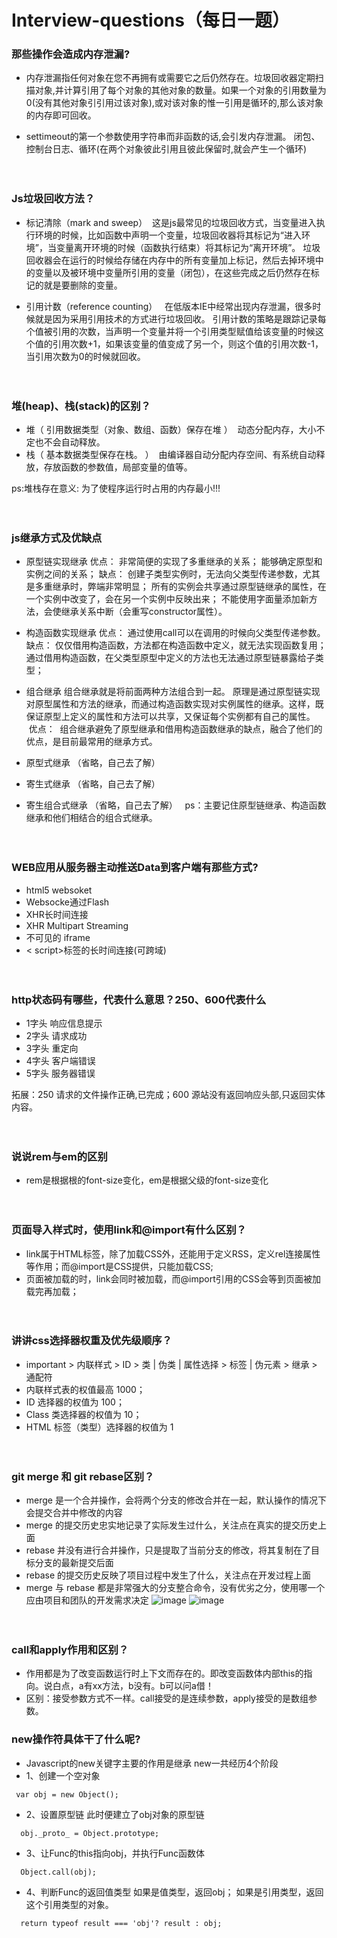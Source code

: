 # Interview-questions（每日一题）

### 那些操作会造成内存泄漏?
- 内存泄漏指任何对象在您不再拥有或需要它之后仍然存在。垃圾回收器定期扫描对象,并计算引用了每个对象的其他对象的数量。如果一个对象的引用数量为0(没有其他对象引引用过该对象),或对该对象的惟一引用是循环的,那么该对象的内存即可回收。

- settimeout的第一个参数使用字符串而非函数的话,会引发内存泄漏。
闭包、控制台日志、循环(在两个对象彼此引用且彼此保留时,就会产生一个循环)
</br></br></br>

### Js垃圾回收方法？

- 标记清除（mark and sweep）
  这是js最常见的垃圾回收方式，当变量进入执行环境的时候，比如函数中声明一个变量，垃圾回收器将其标记为“进入环境”，当变量离开环境的时候（函数执行结束）将其标记为“离开环境”。
  垃圾回收器会在运行的时候给存储在内存中的所有变量加上标记，然后去掉环境中的变量以及被环境中变量所引用的变量（闭包），在这些完成之后仍然存在标记的就是要删除的变量。
  
 - 引用计数（reference counting）
   在低版本IE中经常出现内存泄漏，很多时候就是因为采用引用技术的方式进行垃圾回收。
   引用计数的策略是跟踪记录每个值被引用的次数，当声明一个变量并将一个引用类型赋值给该变量的时候这个值的引用次数+1，如果该变量的值变成了另一个，则这个值的引用次数-1，当引用次数为0的时候就回收。
</br></br></br>

### 堆(heap)、栈(stack)的区别？
- 堆（  引用数据类型（对象、数组、函数）保存在堆 ）
  动态分配内存，大小不定也不会自动释放。
- 栈（  基本数据类型保存在栈。 ）
  由编译器自动分配内存空间、有系统自动释放，存放函数的参数值，局部变量的值等。

ps:堆栈存在意义: 为了使程序运行时占用的内存最小!!!
</br></br></br>
  
### js继承方式及优缺点
- 原型链实现继承
优点：
  非常简便的实现了多重继承的关系；
  能够确定原型和实例之间的关系；
缺点：
  创建子类型实例时，无法向父类型传递参数，尤其是多重继承时，弊端非常明显；
  所有的实例会共享通过原型链继承的属性，在一个实例中改变了，会在另一个实例中反映出来；
  不能使用字面量添加新方法，会使继承关系中断（会重写constructor属性）。

- 构造函数实现继承
 优点：
   通过使用call可以在调用的时候向父类型传递参数。
 缺点：
   仅仅借用构造函数，方法都在构造函数中定义，就无法实现函数复用；
   通过借用构造函数，在父类型原型中定义的方法也无法通过原型链暴露给子类型；

- 组合继承
  组合继承就是将前面两种方法组合到一起。
  原理是通过原型链实现对原型属性和方法的继承，而通过构造函数实现对实例属性的继承。这样，既保证原型上定义的属性和方法可以共享，又保证每个实例都有自己的属性。
  优点：
  组合继承避免了原型继承和借用构造函数继承的缺点，融合了他们的优点，是目前最常用的继承方式。
 
- 原型式继承
  （省略，自己去了解）
    
- 寄生式继承
  （省略，自己去了解）

- 寄生组合式继承
  （省略，自己去了解）
  
ps：主要记住原型链继承、构造函数继承和他们相结合的组合式继承。
</br></br></br>

### WEB应用从服务器主动推送Data到客户端有那些方式?
- html5 websoket
- Websocke通过Flash
- XHR长时间连接
- XHR Multipart Streaming
- 不可见的 iframe
- < script>标签的长时间连接(可跨域)
</br></br></br>

### http状态码有哪些，代表什么意思？250、600代表什么
- 1字头 响应信息提示
- 2字头 请求成功
- 3字头 重定向
- 4字头 客户端错误
- 5字头 服务器错误

拓展：250 请求的文件操作正确,已完成；600 源站没有返回响应头部,只返回实体内容。
</br></br></br>

### 说说rem与em的区别
- rem是根据根的font-size变化，em是根据父级的font-size变化
</br></br></br>

### 页面导入样式时，使用link和@import有什么区别？
- link属于HTML标签，除了加载CSS外，还能用于定义RSS，定义rel连接属性等作用；而@import是CSS提供，只能加载CSS;
- 页面被加载的时，link会同时被加载，而@import引用的CSS会等到页面被加载完再加载；
</br></br></br>

### 讲讲css选择器权重及优先级顺序？
- important > 内联样式 > ID > 类 | 伪类 | 属性选择 > 标签 | 伪元素 > 继承 > 通配符
- 内联样式表的权值最高 1000；
- ID 选择器的权值为 100；
- Class 类选择器的权值为 10；
- HTML 标签（类型）选择器的权值为 1
</br></br></br>

### git merge 和 git rebase区别？
- merge 是一个合并操作，会将两个分支的修改合并在一起，默认操作的情况下会提交合并中修改的内容
- merge 的提交历史忠实地记录了实际发生过什么，关注点在真实的提交历史上面
- rebase 并没有进行合并操作，只是提取了当前分支的修改，将其复制在了目标分支的最新提交后面
- rebase 的提交历史反映了项目过程中发生了什么，关注点在开发过程上面
- merge 与 rebase 都是非常强大的分支整合命令，没有优劣之分，使用哪一个应由项目和团队的开发需求决定
![image](https://raw.githubusercontent.com/khno/Interview-questions/master/imgSrc/git_merge.jpeg)
![image](https://raw.githubusercontent.com/khno/Interview-questions/master/imgSrc/git_rebase.jpeg)
</br></br></br>

### call和apply作用和区别？
- 作用都是为了改变函数运行时上下文而存在的。即改变函数体内部this的指向。说白点，a有xx方法，b没有。b可以问a借！
- 区别：接受参数方式不一样。call接受的是连续参数，apply接受的是数组参数。


### new操作符具体干了什么呢?
- Javascript的new关键字主要的作用是继承
new一共经历4个阶段
- 1、创建一个空对象
```
 var obj = new Object();
```
- 2、设置原型链
  此时便建立了obj对象的原型链
```
  obj._proto_ = Object.prototype;
```
- 3、让Func的this指向obj，并执行Func函数体
```
  Object.call(obj);
```
- 4、判断Func的返回值类型
  如果是值类型，返回obj； 
  如果是引用类型，返回这个引用类型的对象。
```
  return typeof result === 'obj'? result : obj;
```



